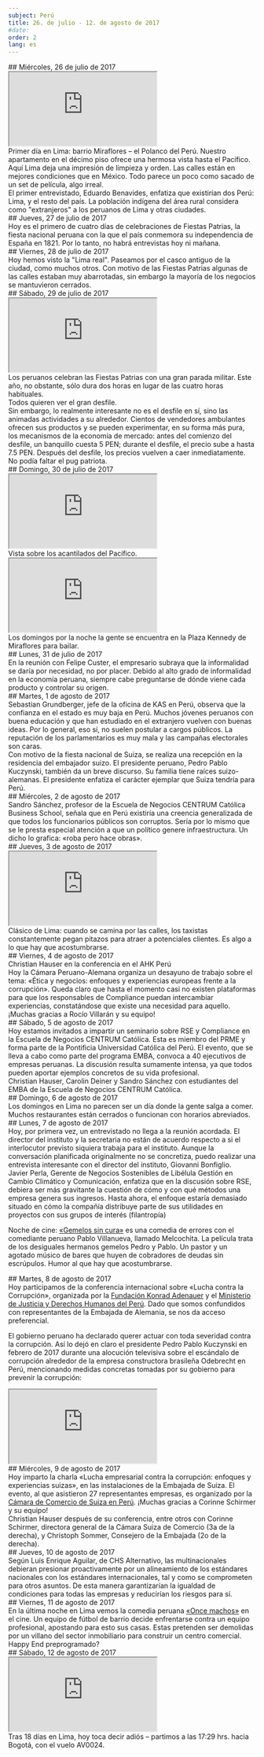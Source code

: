 ```yaml
---
subject: Perú
title: 26. de julio - 12. de agosto de 2017
#date:
order: 2
lang: es
---
```

<div class="content" markdown="1">
## Miércoles, 26 de julio de 2017
</div>

<div class="media-wrapper">
    <div class="video">
        <iframe src="https://www.youtube.com/embed/cmImL4efNRk?ecver=1" allowfullscreen></iframe>
    </div>
</div>

<div class="content" markdown="1">
Primer día en Lima: barrio Miraflores – el Polanco del Perú. Nuestro apartamento en el décimo piso ofrece una hermosa vista hasta el Pacífico. Aquí Lima deja una impresión de limpieza y orden. Las calles están en mejores condiciones que en México. Todo parece un poco como sacado de un set de película, algo irreal.
</div>

<div class="media-wrapper">
    <img class="lazy" data-class="lazy" data-src="../../media/img/ftb/Benavides_Eduardo_ Abogado_Lima_20170726_1.jpg">
</div>

<div class="content" markdown="1">
El primer entrevistado, Eduardo Benavides, enfatiza que existirían dos Perú: Lima, y el resto del país. La población indígena del área rural considera como "extranjeros" a los peruanos de Lima y otras ciudades.
</div>

<div class="content" markdown="1">
## Jueves, 27 de julio de 2017
</div>

<div class="media-wrapper">
    <img class="lazy" data-class="lazy" data-src="../../media/img/ftb/20170728_165915.jpg">
</div>

<div class="content" markdown="1">
Hoy es el primero de cuatro días de celebraciones de Fiestas Patrias, la fiesta nacional peruana con la que el país conmemora su independencia de España en 1821. Por lo tanto, no habrá entrevistas hoy ni mañana.
</div>

<div class="content" markdown="1">
## Viernes, 28 de julio de 2017
</div>

<div class="media-wrapper">
    <img class="lazy" data-class="lazy" data-src="../../media/img/ftb/20170728_164402.jpg">
</div>

<div class="media-wrapper">
    <img class="lazy" data-class="lazy" data-src="../../media/img/ftb/20170728_165043.jpg">
</div>

<div class="content" markdown="1">
Hoy hemos visto la "Lima real". Paseamos por el casco antiguo de la ciudad, como muchos otros. Con motivo de las Fiestas Patrias algunas de las calles estaban muy abarrotadas, sin embargo la mayoría de los negocios se mantuvieron cerrados.
</div>

<div class="content" markdown="1">
## Sábado, 29 de julio de 2017
</div>

<div class="media-wrapper">
    <div class="video">
        <iframe src="https://www.youtube.com/embed/ww3NiRXYiRs?ecver=1" allowfullscreen></iframe>
    </div>
</div>

<div class="content" markdown="1">
Los peruanos celebran las Fiestas Patrias con una gran parada militar. Este año, no obstante, sólo dura dos horas en lugar de las cuatro horas habituales.
</div>

<div class="media-wrapper">
    <img class="lazy" data-class="lazy" data-src="../../media/img/ftb/20170729_121443.jpg">
</div>

<div class="content" markdown="1">
Todos quieren ver el gran desfile.
</div>

<div class="content" markdown="1">
Sin embargo, lo realmente interesante no es el desfile en sí, sino las animadas actividades a su alrededor. Cientos de vendedores ambulantes ofrecen sus productos y se pueden experimentar, en su forma más pura, los mecanismos de la economía de mercado: antes del comienzo del desfile, un banquillo cuesta 5 PEN; durante el desfile, el precio sube a hasta 7.5 PEN. Después del desfile, los precios vuelven a caer inmediatamente.
</div>

<div class="media-wrapper">
    <img class="lazy" data-class="lazy" data-src="../../media/img/ftb/20170729_154159.jpg">
</div>

<div class="content" markdown="1">
No podía faltar el pug patriota.
</div>

<div class="content" markdown="1">
## Domingo, 30 de julio de 2017
</div>

<div class="media-wrapper">
    <div class="video">
        <iframe src="https://www.youtube.com/embed/lfSHgH1LnYk?ecver=1" allowfullscreen></iframe>
    </div>
</div>

<div class="content" markdown="1">
Vista sobre los acantilados del Pacífico.
</div>

<div class="media-wrapper">
    <div class="video">
        <iframe src="https://www.youtube.com/embed/QZp0ZZ30a6o?ecver=1" allowfullscreen></iframe>
    </div>
</div>

<div class="content" markdown="1">
Los domingos por la noche la gente se encuentra en la Plaza Kennedy de Miraflores para bailar.
</div>

<div class="content" markdown="1">
## Lunes, 31 de julio de 2017
</div>

<div class="media-wrapper">
    <img class="lazy" data-class="lazy" data-src="../../media/img/ftb/Custer_Felipe_Empresario_Lima_20170731_1.jpg">
</div>

<div class="content" markdown="1">
En la reunión con Felipe Custer, el empresario subraya que la informalidad se daría por necesidad, no por placer. Debido al alto grado de informalidad en la economía peruana, siempre cabe preguntarse de dónde viene cada producto y controlar su origen.
</div>

<div class="content" markdown="1">
## Martes, 1 de agosto de 2017
</div>

<div class="content" markdown="1">
Sebastian Grundberger, jefe de la oficina de KAS en Perú, observa que la confianza en el estado es muy baja en Perú. Muchos jóvenes peruanos con buena educación y que han estudiado en el extranjero vuelven con buenas ideas. Por lo general, eso sí, no suelen postular a cargos públicos. La reputación de los parlamentarios es muy mala y las campañas electorales son caras.
</div>

<div class="media-wrapper">
    <img class="lazy" data-class="lazy" data-src="../../media/img/ftb/20170801_Nationalfeiertag_Schweiz_Residenz_Botschafter.jpg">
</div>

<div class="content" markdown="1">
Con motivo de la fiesta nacional de Suiza, se realiza una recepción en la residencia del embajador suizo. El presidente peruano, Pedro Pablo Kuczynski, también da un breve discurso. Su familia tiene raíces suizo-alemanas. El presidente enfatiza el carácter ejemplar que Suiza tendría para Perú.
</div>

<div class="content" markdown="1">
## Miércoles, 2 de agosto de 2017
</div>

<div class="content" markdown="1">
Sandro Sánchez, profesor de la Escuela de Negocios CENTRUM Católica Business School, señala que en Perú existiría una creencia generalizada de que todos los funcionarios públicos son corruptos. Sería por lo mismo que se le presta especial atención a que un político genere infraestructura. Un dicho lo grafica: «roba pero hace obras».
</div>

<div class="content" markdown="1">
## Jueves, 3 de agosto de 2017
</div>

<div class="media-wrapper">
    <div class="video">
        <iframe src="https://www.youtube.com/embed/C9s6z7DPw2I?ecver=1" allowfullscreen></iframe>
    </div>
</div>

<div class="content" markdown="1">
Clásico de Lima: cuando se camina por las calles, los taxistas constantemente pegan pitazos para atraer a potenciales clientes. Es algo a lo que hay que acostumbrarse.
</div>

<div class="content" markdown="1">
## Viernes, 4 de agosto de 2017
</div>

<div class="media-wrapper">
    <img class="lazy" data-class="lazy" data-src="../../media/img/ftb/20170804_Vortrag_AHK_Lima_6.jpg">
</div>

<div class="media-wrapper">
    <img class="lazy" data-class="lazy" data-src="../../media/img/ftb/20170804_Vortrag_AHK_Lima_4.jpg">
</div>

<div class="content" markdown="1">
Christian Hauser en la conferencia en el AHK Perú
</div>

<div class="content" markdown="1">
Hoy la Cámara Peruano-Alemana organiza un desayuno de trabajo sobre el tema: «Ética y negocios: enfoques y experiencias europeas frente a la corrupción». Queda claro que hasta el momento casi no existen plataformas para que los responsables de Compliance puedan intercambiar experiencias, constatándose que existe una necesidad para aquello. ¡Muchas gracias a Rocío Villarán y su equipo!
</div>

<div class="content" markdown="1">
## Sábado, 5 de agosto de 2017
</div>

<div class="media-wrapper">
    <img class="lazy" data-class="lazy" data-src="../../media/img/ftb/Unterrichtseinheit_Uni_Centrum_Lima_mit_Sandro_Sanchez.jpg">
</div>

<div class="media-wrapper">
    <img class="lazy" data-class="lazy" data-src="../../media/img/ftb/Unterrichtseinheit_Uni_Centrum_Lima_4.jpg">
</div>

<div class="content" markdown="1">
Hoy estamos invitados a impartir un seminario sobre RSE y Compliance en la Escuela de Negocios CENTRUM Católica. Esta es miembro del PRME y forma parte de la Pontificia Universidad Católica del Perú. El evento, que se lleva a cabo como parte del programa EMBA, convoca a 40 ejecutivos de empresas peruanas. La discusión resulta sumamente intensa, ya que todos pueden aportar ejemplos concretos de su vida profesional.
</div>

<div class="media-wrapper">
    <img class="lazy" data-class="lazy" data-src="../../media/img/ftb/Unterrichtseinheit_Uni_Centrum_Lima_2.jpg">
</div>

<div class="content" markdown="1">
Christian Hauser, Carolin Deiner y Sandro Sánchez con estudiantes del EMBA de la Escuela de Negocios CENTRUM Católica.
</div>

<div class="content" markdown="1">
## Domingo, 6 de agosto de 2017
</div>

<div class="content" markdown="1">
Los domingos en Lima no parecen ser un día donde la gente salga a comer. Muchos restaurantes están cerrados o funcionan con horarios abreviados.
</div>

<div class="content" markdown="1">
## Lunes, 7 de agosto de 2017
</div>

<div class="content" markdown="1">
Hoy, por primera vez, un entrevistado no llega a la reunión acordada. El director del instituto y la secretaria no están de acuerdo respecto a si el interlocutor previsto siquiera trabaja para el instituto. Aunque la conversación planificada originalmente no se concretiza, puedo realizar una entrevista interesante con el director del instituto, Giovanni Bonfiglio.
</div>

<div class="media-wrapper">
    <img class="lazy" data-class="lazy" data-src="../../media/img/ftb/Perla_Javier_Libelula_Lima_20170807.jpg">
</div>

<div class="content" markdown="1">
Javier Perla, Gerente de Negocios Sostenibles de Libélula Gestión en Cambio Climático y Comunicación, enfatiza que en la discusión sobre RSE, debiera ser más gravitante la cuestión de cómo y con qué métodos una empresa genera sus ingresos. Hasta ahora, el enfoque estaría demasiado situado en cómo la compañía distribuye parte de sus utilidades en proyectos con sus grupos de interés (filantropía)

Noche de cine: <a href="https://www.filmaffinity.com/es/film331834.html">«Gemelos sin cura»</a> es una comedia de errores con el comediante peruano Pablo Villanueva, llamado Melcochita. La película trata de los desiguales hermanos gemelos Pedro y Pablo. Un pastor y un agotado músico de bares que huyen de cobradores de deudas sin escrúpulos. Humor al que hay que acostumbrarse.
</div>

<div class="content" markdown="1">
## Martes, 8 de agosto de 2017
</div>

<div class="media-wrapper">
    <img class="lazy" data-class="lazy" data-src="../../media/img/ftb/Conferencia_internacional_Lima_20170808.jpg">
</div>

<div class="content" markdown="1">
Hoy participamos de la conferencia internacional sobre «Lucha contra la Corrupción», organizada por la <a href="http://www.kas.de/peru/">Fundación Konrad Adenauer</a> y el <a href="https://www.minjus.gob.pe/">Ministerio de Justicia y Derechos Humanos del Perú</a>. Dado que somos confundidos con representantes de la Embajada de Alemania, se nos da acceso preferencial.

El gobierno peruano ha declarado querer actuar con toda severidad contra la corrupción. Así lo dejó en claro el presidente Pedro Pablo Kuczynski en febrero de 2017 durante una alocución televisiva sobre el escándalo de corrupción alrededor de la empresa constructora brasileña Odebrecht en Perú, mencionando medidas concretas tomadas por su gobierno para prevenir la corrupción:
</div>

<div class="media-wrapper">
    <div class="video">
        <iframe src="https://www.youtube.com/embed/kWHlrw1pZ4I?ecver=1" allowfullscreen></iframe>
    </div>
</div>

<div class="content" markdown="1">
## Miércoles, 9 de agosto de 2017
</div>

<div class="media-wrapper">
    <img class="lazy" data-class="lazy" data-src="../../media/img/ftb/20170809_Vortrag_Schweizer_Kammer_2.jpg">
</div>

<div class="content" markdown="1">
Hoy imparto la charla «Lucha empresarial contra la corrupción: enfoques y experiencias suizas», en las instalaciones de la Embajada de Suiza. El evento, al que asistieron 27 representantes empresas, es organizado por la <a href="http://www.swisschamperu.org/">Cámara de Comercio de Suiza en Perú</a>. ¡Muchas gracias a Corinne Schirmer y su equipo!
</div>

<div class="media-wrapper">
    <img class="lazy" data-class="lazy" data-src="../../media/img/ftb/20170809_Vortrag_Schweizer_Kammer_1.jpg">
</div>

<div class="content" markdown="1">
Christian Hauser después de su conferencia, entre otros con Corinne Schirmer, directora general de la Cámara Suiza de Comercio (3a de la derecha), y Christoph Sommer, Consejero de la Embajada (2o de la derecha).
</div>

<div class="content" markdown="1">
## Jueves, 10 de agosto de 2017
</div>

<div class="media-wrapper">
    <img class="lazy" data-class="lazy" data-src="../../media/img/ftb/Aguilar_Luis_Enrique_CHS_Alternativo_Lima_20170810_2.jpg">
</div>

<div class="content" markdown="1">
Según Luís Enrique Aguilar, de CHS Alternativo, las multinacionales debieran presionar proactivamente por un alineamiento de los estándares nacionales con los estándares internacionales, tal y como se comprometen para otros asuntos. De esta manera garantizarían la igualdad de condiciones para todas las empresas y reducirían los riesgos para sí.
</div>

<div class="content" markdown="1">
## Viernes, 11 de agosto de 2017
</div>

<div class="content" markdown="1">
En la última noche en Lima vemos la comedia peruana <a href="https://www.filmaffinity.com/es/film406344.html">«Once machos»</a> en el cine. Un equipo de fútbol de barrio decide enfrentarse contra un equipo profesional, apostando para esto sus casas. Estas pretenden ser demolidas por un villano del sector inmobiliario para construir un centro comercial. Happy End preprogramado?
</div>

<div class="content" markdown="1">
## Sábado, 12 de agosto de 2017
</div>

<div class="media-wrapper">
    <img class="lazy" data-class="lazy" data-src="../../media/img/ftb/Abflug_Lima_1.jpg">
</div>

<div class="media-wrapper">
    <div class="video">
        <iframe src="https://www.youtube.com/embed/eetJK8E7M3U?ecver=1" allowfullscreen></iframe>
    </div>
</div>

<div class="content" markdown="1">
Tras 18 días en Lima, hoy toca decir adiós – partimos a las 17:29 hrs. hacia Bogotá, con el vuelo AV0024.
</div>

